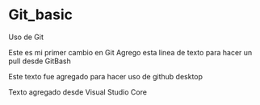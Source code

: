 # Git_basic
Uso de Git

Este es mi primer cambio en Git
Agrego esta linea de texto para hacer un pull desde GitBash

Este texto fue agregado para hacer uso de github desktop

Texto agregado desde Visual Studio Core

